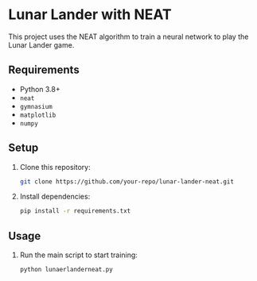 # Lunar Lander with NEAT

This project uses the NEAT algorithm to train a neural network to play the Lunar Lander game. 

## Requirements
- Python 3.8+
- `neat`
- `gymnasium`
- `matplotlib`
- `numpy`

## Setup
1. Clone this repository:
   ```bash
   git clone https://github.com/your-repo/lunar-lander-neat.git
   ```
2. Install dependencies:
   ```bash
   pip install -r requirements.txt
   ```

## Usage
1. Run the main script to start training:
   ```bash
   python lunaerlanderneat.py
   ```

